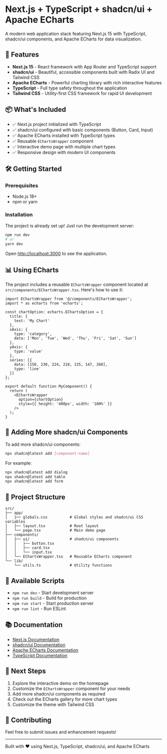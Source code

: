 # Next.js + TypeScript + shadcn/ui + Apache ECharts

A modern web application stack featuring Next.js 15 with TypeScript, shadcn/ui components, and Apache ECharts for data visualization.

## 🚀 Features

- **Next.js 15** - React framework with App Router and TypeScript support
- **shadcn/ui** - Beautiful, accessible components built with Radix UI and Tailwind CSS
- **Apache ECharts** - Powerful charting library with rich interactive features
- **TypeScript** - Full type safety throughout the application
- **Tailwind CSS** - Utility-first CSS framework for rapid UI development

## 📦 What's Included

- ✅ Next.js project initialized with TypeScript
- ✅ shadcn/ui configured with basic components (Button, Card, Input)
- ✅ Apache ECharts installed with TypeScript types
- ✅ Reusable `EChartsWrapper` component
- ✅ Interactive demo page with multiple chart types
- ✅ Responsive design with modern UI components

## 🛠️ Getting Started

### Prerequisites

- Node.js 18+ 
- npm or yarn

### Installation

The project is already set up! Just run the development server:

```bash
npm run dev
# or
yarn dev
```

Open [http://localhost:3000](http://localhost:3000) to see the application.

## 📊 Using ECharts

The project includes a reusable `EChartsWrapper` component located at `src/components/EChartsWrapper.tsx`. Here's how to use it:

```tsx
import EChartsWrapper from '@/components/EChartsWrapper';
import * as echarts from 'echarts';

const chartOption: echarts.EChartsOption = {
  title: {
    text: 'My Chart'
  },
  xAxis: {
    type: 'category',
    data: ['Mon', 'Tue', 'Wed', 'Thu', 'Fri', 'Sat', 'Sun']
  },
  yAxis: {
    type: 'value'
  },
  series: [{
    data: [150, 230, 224, 218, 135, 147, 260],
    type: 'line'
  }]
};

export default function MyComponent() {
  return (
    <EChartsWrapper 
      option={chartOption}
      style={{ height: '400px', width: '100%' }}
    />
  );
}
```

## 🎨 Adding More shadcn/ui Components

To add more shadcn/ui components:

```bash
npx shadcn@latest add [component-name]
```

For example:
```bash
npx shadcn@latest add dialog
npx shadcn@latest add table
npx shadcn@latest add form
```

## 📁 Project Structure

```
src/
├── app/
│   ├── globals.css          # Global styles and shadcn/ui CSS variables
│   ├── layout.tsx           # Root layout
│   └── page.tsx             # Main demo page
├── components/
│   ├── ui/                  # shadcn/ui components
│   │   ├── button.tsx
│   │   ├── card.tsx
│   │   └── input.tsx
│   └── EChartsWrapper.tsx   # Reusable ECharts component
└── lib/
    └── utils.ts             # Utility functions
```

## 🔧 Available Scripts

- `npm run dev` - Start development server
- `npm run build` - Build for production
- `npm run start` - Start production server
- `npm run lint` - Run ESLint

## 📚 Documentation

- [Next.js Documentation](https://nextjs.org/docs)
- [shadcn/ui Documentation](https://ui.shadcn.com)
- [Apache ECharts Documentation](https://echarts.apache.org/en/option.html)
- [TypeScript Documentation](https://www.typescriptlang.org/docs)

## 🎯 Next Steps

1. Explore the interactive demo on the homepage
2. Customize the `EChartsWrapper` component for your needs
3. Add more shadcn/ui components as required
4. Check out the ECharts gallery for more chart types
5. Customize the theme with Tailwind CSS

## 🤝 Contributing

Feel free to submit issues and enhancement requests!

---

Built with ❤️ using Next.js, TypeScript, shadcn/ui, and Apache ECharts